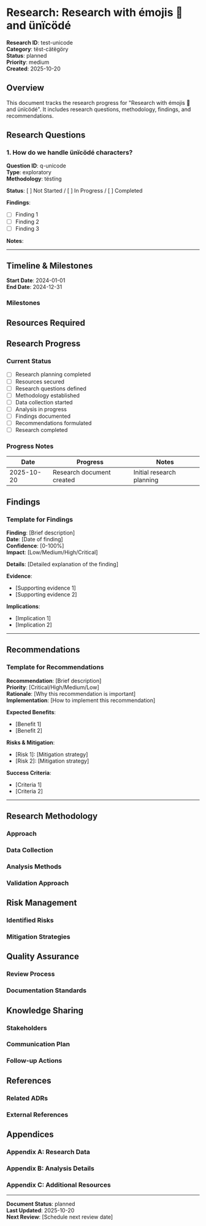 # Research: Research with émojis 🚀 and ünïcödé

**Research ID**: test-unicode  
**Category**: tëst-cätëgöry  
**Status**: planned  
**Priority**: medium  
**Created**: 2025-10-20

## Overview

This document tracks the research progress for "Research with émojis 🚀 and ünïcödé". It includes research questions, methodology, findings, and recommendations.

## Research Questions

### 1. How do we handle ünïcödé characters?

**Question ID**: q-unicode  
**Type**: exploratory  
**Methodology**: tëstïng

**Status**: [ ] Not Started / [ ] In Progress / [ ] Completed

**Findings**:

- [ ] Finding 1
- [ ] Finding 2
- [ ] Finding 3

**Notes**:

<!-- Add research notes here -->

---

## Timeline & Milestones

**Start Date**: 2024-01-01  
**End Date**: 2024-12-31

### Milestones

## Resources Required

## Research Progress

### Current Status

- [ ] Research planning completed
- [ ] Resources secured
- [ ] Research questions defined
- [ ] Methodology established
- [ ] Data collection started
- [ ] Analysis in progress
- [ ] Findings documented
- [ ] Recommendations formulated
- [ ] Research completed

### Progress Notes

| Date       | Progress                  | Notes                     |
| ---------- | ------------------------- | ------------------------- |
| 2025-10-20 | Research document created | Initial research planning |

<!-- Add progress entries here -->

## Findings

<!-- Findings will be documented here as research progresses -->

### Template for Findings

**Finding**: [Brief description]  
**Date**: [Date of finding]  
**Confidence**: [0-100%]  
**Impact**: [Low/Medium/High/Critical]

**Details**:
[Detailed explanation of the finding]

**Evidence**:

- [Supporting evidence 1]
- [Supporting evidence 2]

**Implications**:

- [Implication 1]
- [Implication 2]

---

## Recommendations

<!-- Recommendations will be documented here based on research findings -->

### Template for Recommendations

**Recommendation**: [Brief description]  
**Priority**: [Critical/High/Medium/Low]  
**Rationale**: [Why this recommendation is important]  
**Implementation**: [How to implement this recommendation]

**Expected Benefits**:

- [Benefit 1]
- [Benefit 2]

**Risks & Mitigation**:

- [Risk 1]: [Mitigation strategy]
- [Risk 2]: [Mitigation strategy]

**Success Criteria**:

- [Criteria 1]
- [Criteria 2]

---

## Research Methodology

### Approach

<!-- Document the research approach and methodology here -->

### Data Collection

<!-- Document data collection methods and sources -->

### Analysis Methods

<!-- Document analysis methods and tools -->

### Validation Approach

<!-- Document how findings will be validated -->

## Risk Management

### Identified Risks

<!-- Document potential risks to research success -->

### Mitigation Strategies

<!-- Document risk mitigation approaches -->

## Quality Assurance

### Review Process

<!-- Document peer review and validation process -->

### Documentation Standards

<!-- Document quality standards for research documentation -->

## Knowledge Sharing

### Stakeholders

<!-- List stakeholders who should be informed of findings -->

### Communication Plan

<!-- Document how findings will be communicated -->

### Follow-up Actions

<!-- Document planned follow-up actions based on research -->

## References

<!-- Add references to relevant ADRs, documentation, and external sources -->

### Related ADRs

<!-- Link to relevant Architectural Decision Records -->

### External References

<!-- Link to external research, documentation, and resources -->

## Appendices

### Appendix A: Research Data

<!-- Include raw research data and supporting materials -->

### Appendix B: Analysis Details

<!-- Include detailed analysis and calculations -->

### Appendix C: Additional Resources

<!-- Include additional supporting materials -->

---

**Document Status**: planned  
**Last Updated**: 2025-10-20  
**Next Review**: [Schedule next review date]

<!--
Research Document Guidelines:
1. Update progress regularly
2. Document all findings with evidence
3. Include confidence levels for findings
4. Link to relevant ADRs and documentation
5. Share findings with stakeholders
6. Archive completed research appropriately
-->
